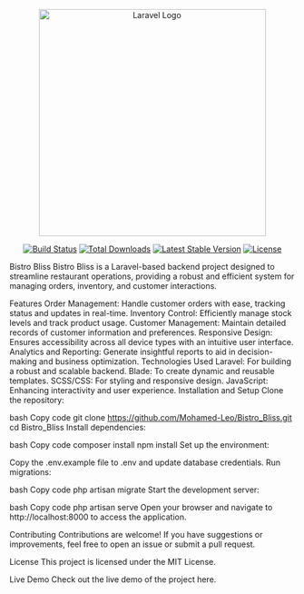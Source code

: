 <p align="center"><a href="https://laravel.com" target="_blank"><img src="https://raw.githubusercontent.com/laravel/art/master/logo-lockup/5%20SVG/2%20CMYK/1%20Full%20Color/laravel-logolockup-cmyk-red.svg" width="400" alt="Laravel Logo"></a></p>

<p align="center">
<a href="https://github.com/laravel/framework/actions"><img src="https://github.com/laravel/framework/workflows/tests/badge.svg" alt="Build Status"></a>
<a href="https://packagist.org/packages/laravel/framework"><img src="https://img.shields.io/packagist/dt/laravel/framework" alt="Total Downloads"></a>
<a href="https://packagist.org/packages/laravel/framework"><img src="https://img.shields.io/packagist/v/laravel/framework" alt="Latest Stable Version"></a>
<a href="https://packagist.org/packages/laravel/framework"><img src="https://img.shields.io/packagist/l/laravel/framework" alt="License"></a>
</p>

Bistro Bliss
Bistro Bliss is a Laravel-based backend project designed to streamline restaurant operations, providing a robust and efficient system for managing orders, inventory, and customer interactions.

Features
Order Management: Handle customer orders with ease, tracking status and updates in real-time.
Inventory Control: Efficiently manage stock levels and track product usage.
Customer Management: Maintain detailed records of customer information and preferences.
Responsive Design: Ensures accessibility across all device types with an intuitive user interface.
Analytics and Reporting: Generate insightful reports to aid in decision-making and business optimization.
Technologies Used
Laravel: For building a robust and scalable backend.
Blade: To create dynamic and reusable templates.
SCSS/CSS: For styling and responsive design.
JavaScript: Enhancing interactivity and user experience.
Installation and Setup
Clone the repository:

bash
Copy code
git clone https://github.com/Mohamed-Leo/Bistro_Bliss.git
cd Bistro_Bliss
Install dependencies:

bash
Copy code
composer install
npm install
Set up the environment:

Copy the .env.example file to .env and update database credentials.
Run migrations:

bash
Copy code
php artisan migrate
Start the development server:

bash
Copy code
php artisan serve
Open your browser and navigate to http://localhost:8000 to access the application.

Contributing
Contributions are welcome! If you have suggestions or improvements, feel free to open an issue or submit a pull request.

License
This project is licensed under the MIT License.

Live Demo
Check out the live demo of the project here.
